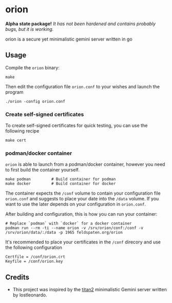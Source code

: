 # orion

**Alpha state package!** *It has not been hardened and contains probably bugs, but it is working.*

orion is a secure yet minimalistic gemini server written in go

## Usage

Compile the `orion` binary:

    make

Then edit the configuration file `orion.conf` to your wishes and launch the program

    ./orion -config orion.conf

### Create self-signed certificates

To create self-signed certificates for quick testing, you can use the following recipe

    make cert

### podman/docker container

`orion` is able to launch from a podman/docker container, however you need to first build the container yourself.

    make podman         # Build container for podman
    make docker         # Build container for docker

The container expects the `/conf` volume to contain your configuration file `orion.conf` and suggests to place your date into the `/data` volume. If you want to use the later depends on your configuration in `orion.conf`.

After building and configuration, this is how you can run your container:

    # Replace `podman` with `docker` for a docker container
    podman run --rm -ti --name orion -v /srv/orion/conf:/conf -v /srv/orion/data/:/data -p 1965 feldspaten.org/orion

It's recommended to place your certificates in the `/conf` direcory and use the following configuration

    Certfile = /conf/orion.crt
    Keyfile = /conf/orion.key

## Credits

* This project was inspired by the [titan2](https://gitlab.com/lostleonardo/titan2) minimalistic Gemini server written by lostleonardo.
